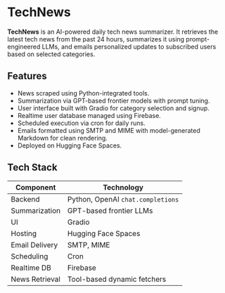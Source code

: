 # TechNews

**TechNews** is an AI-powered daily tech news summarizer. It retrieves the latest tech news from the past 24 hours, summarizes it using prompt-engineered LLMs, and emails personalized updates to subscribed users based on selected categories.

## Features

- News scraped using Python-integrated tools.
- Summarization via GPT-based frontier models with prompt tuning.
- User interface built with Gradio for category selection and signup.
- Realtime user database managed using Firebase.
- Scheduled execution via cron for daily runs.
- Emails formatted using SMTP and MIME with model-generated Markdown for clean rendering.
- Deployed on Hugging Face Spaces.

## Tech Stack

| Component        | Technology                        |
|------------------|-----------------------------------|
| Backend          | Python, OpenAI `chat.completions` |
| Summarization    | GPT-based frontier LLMs           |
| UI               | Gradio                            |
| Hosting          | Hugging Face Spaces               |
| Email Delivery   | SMTP, MIME                        |
| Scheduling       | Cron                              |
| Realtime DB      | Firebase                          |
| News Retrieval   | Tool-based dynamic fetchers       |

